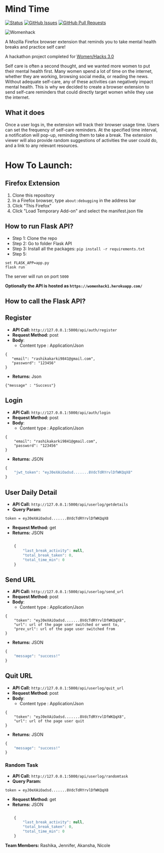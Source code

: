 # Mind Time

[![Status](https://img.shields.io/badge/status-active-success.svg)]()
[![GitHub Issues](https://img.shields.io/github/issues/RashikaKarki/WomenHack.svg)](https://github.com/RashikaKarki/WomenHack/issues)
[![GitHub Pull Requests](https://img.shields.io/github/issues-pr/RashikaKarki/WomenHack.svg)](https://github.com/RashikaKarki/WomenHack/pulls)

![Womenhack](https://github.com/RashikaKarki/WomenHack/blob/main/figma%20design.JPG)



A Mozilla Firefox browser extension that reminds you to take mental health breaks and practice self care!

A hackathon project completed for [Women/Hacks 3.0](https://www.womxnhacks.com/)  


Self care is often a second thought, and we wanted more women to put their mental health first. Many women spend a lot of time on the internet, whether they are working, browsing social media, or reading the news. Without adequate self-care, any of these activities can negatively impact mental health. This is why we decided to create a browser extension to send self-care reminders that could directly target women while they use the internet. 

## What it does
Once a user logs in, the extension will track their browser usage time. Users can set the frequency of self-care reminders. At the specified time interval, a notification will pop-up, reminding them to take a break. The extension viewer will also provide random suggestions of activities the user could do, and a link to any relevant resources. 

# How To Launch:

## Firefox Extension

1. Clone this repository
2. In a Firefox browser, type `about:debugging` in the address bar
3. Click "This Firefox" 
4. Click "Load Temporary Add-on" and select the manifest.json file


## How to run Flask API?

- Step 1:
Clone the repo
- Step 2: 
Go to folder Flask API
- Step 3:
Install all the packages: `pip install -r requirements.txt`
- Step 5:

```
set FLASK_APP=app.py
flask run
```

The server will run on port `5000`

**Optionally the API is hosted as `https://womenhack1.herokuapp.com/`**


## How to call the Flask API?

## Register
- **API Call:** `http://127.0.0.1:5000/api/auth/register` 
- **Request Method:** post
- **Body**: 
    - Content type : Application/Json
 ```
 {
    "email": "rashikakarki9841@gmail.com",
    "password": "123456"
}
``` 

- **Returns:** Json

```
{"message" : "Success"}
```


## Login
- **API Call:** `http://127.0.0.1:5000/api/auth/login` 
- **Request Method:** post
- **Body**: 
    - Content type : Application/Json
```
{
    "email": "rashikakarki9841@gmail.com",
    "password": "123456"
}
```
- **Returns:** JSON
```javascript
{
    "jwt_token": "eyJ0eXAiOadsd.......8VdcTdRYrvlDfWKQqX8"
}
```



## User Daily Detail

- **API Call:** `http://127.0.0.1:5000/api/userlog/getdetails` 
- **Query Param:**
```
token = eyJ0eXAiOadsd.......8VdcTdRYrvlDfWKQqX8
```
- **Request Method:** get
- **Returns:** JSON
```javascript

    {
        "last_break_activity": null,
        "total_break_taken": 0,
        "total_time_min": 0
    }

```


## Send URL

- **API Call:** `http://127.0.0.1:5000/api/userlog/send_url` 
- **Request Method:** post
- **Body**: 
    - Content type : Application/Json
```
{
    "token": "eyJ0eXAiOadsd.......8VdcTdRYrvlDfWKQqX8",
    "url": url of the page user switched or went to,
    "prev_url": url of the page user switched from
}
```
- **Returns:** JSON
```javascript
{
    "message": "success!"
}
```


## Quit URL

- **API Call:** `http://127.0.0.1:5000/api/userlog/quit_url` 
- **Request Method:** post
- **Body**: 
    - Content type : Application/Json
```
{
    "token": "eyJ0eXAiOadsd.......8VdcTdRYrvlDfWKQqX8",
    "url": url of the page user quit
}
```
- **Returns:** JSON
```javascript
{
    "message": "success!"
}
```


### Random Task

- **API Call:** `http://127.0.0.1:5000/api/userlog/randomtask` 
- **Query Param:**
```
token = eyJ0eXAiOadsd.......8VdcTdRYrvlDfWKQqX8
```
- **Request Method:** get
- **Returns:** JSON
```javascript

    {
        "last_break_activity": null,
        "total_break_taken": 0,
        "total_time_min": 0
    }

```



**Team Members:** Rashika, Jennifer, Akansha, Nicole
